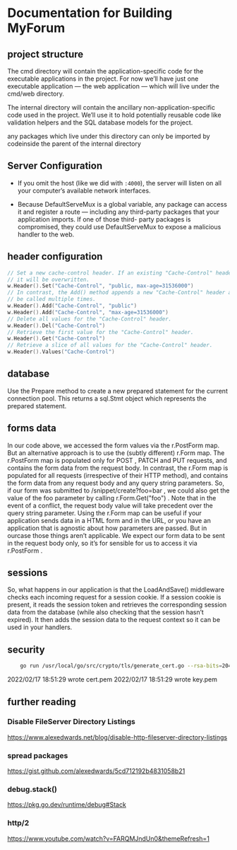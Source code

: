 # Documentation for Building MyForum

## project structure
The cmd directory will contain the application-specific code for the executable applications
in the project. For now we’ll have just one executable application — the web application —
which will live under the cmd/web directory.

The internal directory will contain the ancillary non-application-specific code used in the
project. We’ll use it to hold potentially reusable code like validation helpers and the SQL
database models for the project.

any packages which live under this directory can only be imported by codeinside the parent of the internal directory

## Server Configuration
- If you omit the host (like we did with `:4000`), the server will listen on all your computer’s available network interfaces.

- Because DefaultServeMux is a global variable, any package can access it and register a route
— including any third-party packages that your application imports. If one of those third-
party packages is compromised, they could use DefaultServeMux to expose a malicious
handler to the web.

## header configuration
```go
// Set a new cache-control header. If an existing "Cache-Control" header exists
// it will be overwritten.
w.Header().Set("Cache-Control", "public, max-age=31536000")
// In contrast, the Add() method appends a new "Cache-Control" header and can
// be called multiple times.
w.Header().Add("Cache-Control", "public")
w.Header().Add("Cache-Control", "max-age=31536000")
// Delete all values for the "Cache-Control" header.
w.Header().Del("Cache-Control")
// Retrieve the first value for the "Cache-Control" header.
w.Header().Get("Cache-Control")
// Retrieve a slice of all values for the "Cache-Control" header.
w.Header().Values("Cache-Control")
```

## database
Use the Prepare method to create a new prepared statement for the
current connection pool. This returns a sql.Stmt object which represents
the prepared statement.

## forms data

In our code above, we accessed the form values via the r.PostForm map. But an alternative
approach is to use the (subtly different) r.Form map.
The r.PostForm map is populated only for POST , PATCH and PUT requests, and contains the
form data from the request body.
In contrast, the r.Form map is populated for all requests (irrespective of their HTTP method),
and contains the form data from any request body and any query string parameters. So, if our
form was submitted to /snippet/create?foo=bar , we could also get the value of the foo
parameter by calling r.Form.Get("foo") . Note that in the event of a conflict, the request
body value will take precedent over the query string parameter.
Using the r.Form map can be useful if your application sends data in a HTML form and in the
URL, or you have an application that is agnostic about how parameters are passed. But in ourcase those things aren’t applicable. We expect our form data to be sent in the request body
only, so it’s for sensible for us to access it via r.PostForm .


## sessions
So, what happens in our application is that the LoadAndSave() middleware checks each
incoming request for a session cookie. If a session cookie is present, it reads the session token
and retrieves the corresponding session data from the database (while also checking that the
session hasn’t expired). It then adds the session data to the request context so it can be used
in your handlers.

## security
```bash
    go run /usr/local/go/src/crypto/tls/generate_cert.go --rsa-bits=2048 --host=localhost
```
2022/02/17 18:51:29 wrote cert.pem
2022/02/17 18:51:29 wrote key.pem

## further reading
### Disable FileServer Directory Listings
https://www.alexedwards.net/blog/disable-http-fileserver-directory-listings
### spread packages
https://gist.github.com/alexedwards/5cd712192b4831058b21
### debug.stack()
https://pkg.go.dev/runtime/debug#Stack
### http/2
https://www.youtube.com/watch?v=FARQMJndUn0&themeRefresh=1